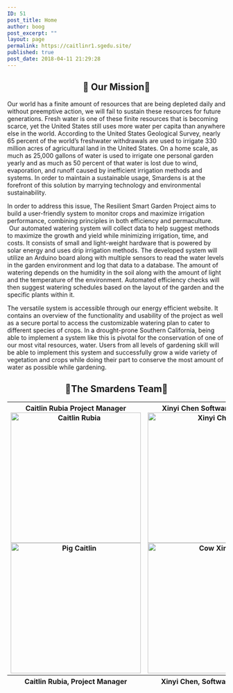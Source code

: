 ```yaml
---
ID: 51
post_title: Home
author: boog
post_excerpt: ""
layout: page
permalink: https://caitlinr1.sgedu.site/
published: true
post_date: 2018-04-11 21:29:28
---
```

<h2 style="text-align: center;">🌱 Our Mission🌱</h2>
Our world has a finite amount of resources that are being depleted daily and without preemptive action, we will fail to sustain these resources for future generations. Fresh water is one of these finite resources that is becoming scarce, yet the United States still uses more water per capita than anywhere else in the world. According to the United States Geological Survey, nearly 65 percent of the world’s freshwater withdrawals are used to irrigate 330 million acres of agricultural land in the United States. On a home scale, as much as 25,000 gallons of water is used to irrigate one personal garden yearly and as much as 50 percent of that water is lost due to wind, evaporation, and runoff caused by inefficient irrigation methods and systems. In order to maintain a sustainable usage, Smardens is at the forefront of this solution by marrying technology and environmental sustainability.

In order to address this issue, The Resilient Smart Garden Project aims to build a user-friendly system to monitor crops and maximize irrigation performance, combining principles in both efficiency and permaculture.  Our automated watering system will collect data to help suggest methods to maximize the growth and yield while minimizing irrigation, time, and costs. It consists of small and light-weight hardware that is powered by solar energy and uses drip irrigation methods. The developed system will utilize an Arduino board along with multiple sensors to read the water levels in the garden environment and log that data to a database. The amount of watering depends on the humidity in the soil along with the amount of light and the temperature of the environment. Automated efficiency checks will then suggest watering schedules based on the layout of the garden and the specific plants within it.

The versatile system is accessible through our energy efficient website. It contains an overview of the functionality and usability of the project as well as a secure portal to access the customizable watering plan to cater to different species of crops. In a drought-prone Southern California, being able to implement a system like this is pivotal for the conservation of one of our most vital resources, water. Users from all levels of gardening skill will be able to implement this system and successfully grow a wide variety of vegetation and crops while doing their part to conserve the most amount of water as possible while gardening.
<h2 style="text-align: center;">🌱The Smardens Team🌱</h2>
<table class=" aligncenter" style="height: 653px;" width="1362">
<tbody>
<tr>
<th>Caitlin Rubia
Project Manager
<div id="cf" align="center"><img class="bottom size-full wp-image-314 aligncenter" src="https://caitlinr1.sgedu.site/wp-content/uploads/2018/05/152563948386330786-_1_-e1525686383668.png" alt="Caitlin Rubia" width="300" height="300" /> <img class="top size-full wp-image-316 aligncenter" src="https://caitlinr1.sgedu.site/wp-content/uploads/2018/05/152563948386330786-_3_-e1525686330449.png" alt="Pig Caitlin" width="300" height="300" /></div></th>
<th>Xinyi Chen
Software Engineer
<div id="cf" align="center"><img class="bottom wp-image-313 size-full aligncenter" src="https://caitlinr1.sgedu.site/wp-content/uploads/2018/05/152563948386330786-e1525686452594.png" alt="Xinyi Chen" width="300" height="300" /><img class="top wp-image-311 size-full aligncenter" src="https://caitlinr1.sgedu.site/wp-content/uploads/2018/05/152563948386330786-_4_-e1525686771386.png" alt="Cow Xinyi" width="300" height="300" /></div></th>
<th>Brian Powell
System Engineer
<div id="cf" align="center"><img class="bottom size-full wp-image-312 aligncenter" src="https://caitlinr1.sgedu.site/wp-content/uploads/2018/05/152563948386330786-_5_-e1525686466966.png" alt="Brian Powell" width="300" height="300" /><img class="top size-full wp-image-315 aligncenter" src="https://caitlinr1.sgedu.site/wp-content/uploads/2018/05/152563948386330786-_2_.png" alt="Goat Brian" width="300" height="300" /></div></th>
</tr>
<tr>
<th>Caitlin Rubia, Project Manager</th>
<th>Xinyi Chen, Software Engineer</th>
<th>Brian Powell, System Engineer</th>
</tr>
</tbody>
</table>